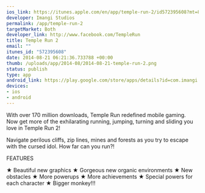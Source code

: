 ```yaml
--- 
ios_link: https://itunes.apple.com/en/app/temple-run-2/id572395608?mt=8
developer: Imangi Studios
permalink: /app/temple-run-2
targetMarket: Both
developer_link: http://www.facebook.com/TempleRun
title: Temple Run 2
email: ""
itunes_id: "572395608"
date: 2014-08-21 06:21:36.733788 +00:00
thumb: /uploads/app/2014-08/2014-08-21-temple-run-2.png
status: publish
type: app
android_link: https://play.google.com/store/apps/details?id=com.imangi.templerun2
devices: 
- ios
- android
---
```


With over 170 million downloads, Temple Run redefined mobile gaming. Now get more of the exhilarating running, jumping, turning and sliding you love in Temple Run 2!

Navigate perilous cliffs, zip lines, mines and forests as you try to escape with the cursed idol. How far can you run?!

FEATURES

★ Beautiful new graphics
★ Gorgeous new organic environments
★ New obstacles
★ More powerups
★ More achievements
★ Special powers for each character
★ Bigger monkey!!!

